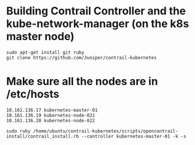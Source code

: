 # Building Contrail Controller and the kube-network-manager (on the k8s master node)

```
sudo apt-get install git ruby
git clone https://github.com/Juniper/contrail-kubernetes
```

# Make sure all the nodes are in /etc/hosts
```
10.161.136.17 kubernetes-master-01
10.161.136.19 kubernetes-node-021
10.161.136.20 kubernetes-node-022
```

```
sudo ruby /home/ubuntu/contrail-kubernetes/scripts/opencontrail-install/contrail_install.rb --controller kubernetes-master-01 -k -s
```

